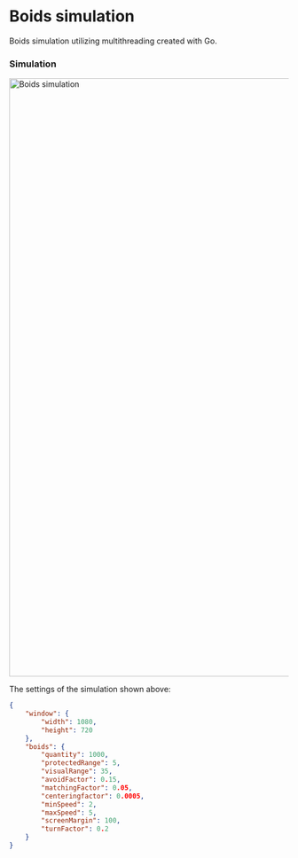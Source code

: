# Boids simulation
 Boids simulation utilizing multithreading created with Go.

### Simulation
<img src="recording\Simulation.gif" alt="Boids simulation" width="1080">

The settings of the simulation shown above:
```json
{
    "window": {
        "width": 1080,
        "height": 720
    },
    "boids": {
        "quantity": 1000,
        "protectedRange": 5,
        "visualRange": 35,
        "avoidFactor": 0.15,
        "matchingFactor": 0.05,
        "centeringfactor": 0.0005,
        "minSpeed": 2,
        "maxSpeed": 5,
        "screenMargin": 100,
        "turnFactor": 0.2
    }
}
```